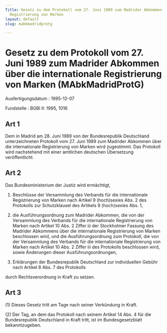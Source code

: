 ```yaml
---
Title: Gesetz zu dem Protokoll vom 27. Juni 1989 zum Madrider Abkommen über die internationale
  Registrierung von Marken
layout: default
slug: mabkmadridprotg

---
```


# Gesetz zu dem Protokoll vom 27. Juni 1989 zum Madrider Abkommen über die internationale Registrierung von Marken (MAbkMadridProtG)

Ausfertigungsdatum
:   1995-12-07

Fundstelle
:   BGBl II: 1995, 1016



## Art 1

Dem in Madrid am 28. Juni 1989 von der Bundesrepublik Deutschland
unterzeichneten Protokoll vom 27. Juni 1989 zum Madrider Abkommen über
die internationale Registrierung von Marken wird zugestimmt. Das
Protokoll wird nachstehend mit einer amtlichen deutschen Übersetzung
veröffentlicht.


## Art 2

Das Bundesministerium der Justiz wird ermächtigt,

1.  Beschlüsse der Versammlung des Verbands für die internationale
    Registrierung von Marken nach Artikel 9
    (hoch)sexies Abs. 2 des Protokolls zur Schutzklausel des Artikels 9
    (hoch)sexies Abs. 1,


2.  die Ausführungsordnung zum Madrider Abkommen, die von der Versammlung
    des Verbands für die internationale Registrierung von Marken nach
    Artikel 10 Abs. 2 Ziffer iii der Stockholmer Fassung des Madrider
    Abkommens über die internationale Registrierung von Marken beschlossen
    wird, und die Ausführungsordnung zum Protokoll, die von der
    Versammlung des Verbands für die internationale Registrierung von
    Marken nach Artikel 10 Abs. 2 Ziffer iii des Protokolls beschlossen
    wird, sowie Änderungen dieser Ausführungsordnungen,


3.  Erklärungen der Bundesrepublik Deutschland zur individuellen Gebühr
    nach Artikel 8 Abs. 7 des Protokolls



durch Rechtsverordnung in Kraft zu setzen.


## Art 3

(1) Dieses Gesetz tritt am Tage nach seiner Verkündung in Kraft.

(2) Der Tag, an dem das Protokoll nach seinem Artikel 14 Abs. 4 für
die Bundesrepublik Deutschland in Kraft tritt, ist im
Bundesgesetzblatt bekanntzugeben.

